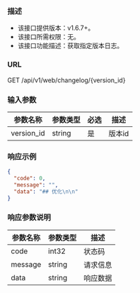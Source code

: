 ### 描述

- 该接口提供版本：v1.6.7+。
- 该接口所需权限：无。
- 该接口功能描述：获取指定版本日志。

### URL

GET /api/v1/web/changelog/{version_id}


### 输入参数

| 参数名称       | 参数类型   | 必选 | 描述   |
|------------|--------|----|------|
| version_id | string | 是  | 版本id |


### 响应示例

```json
{
  "code": 0,
  "message": "",
  "data": "## 优化\n\n"
}
```

### 响应参数说明

| 参数名称    | 参数类型   | 描述   |
|---------|--------|------|
| code    | int32  | 状态码  |
| message | string | 请求信息 |
| data    | string | 响应数据 |